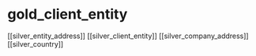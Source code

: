 # gold_client_entity

[[silver_entity_address]]
[[silver_client_entity]]
[[silver_company_address]]
[[silver_country]]
